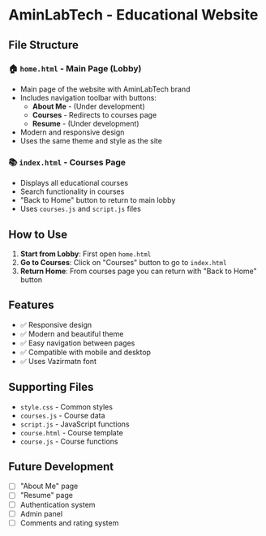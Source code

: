 # AminLabTech - Educational Website

## File Structure

### 🏠 `home.html` - Main Page (Lobby)
- Main page of the website with AminLabTech brand
- Includes navigation toolbar with buttons:
  - **About Me** - (Under development)
  - **Courses** - Redirects to courses page
  - **Resume** - (Under development)
- Modern and responsive design
- Uses the same theme and style as the site

### 📚 `index.html` - Courses Page
- Displays all educational courses
- Search functionality in courses
- "Back to Home" button to return to main lobby
- Uses `courses.js` and `script.js` files

## How to Use

1. **Start from Lobby**: First open `home.html`
2. **Go to Courses**: Click on "Courses" button to go to `index.html`
3. **Return Home**: From courses page you can return with "Back to Home" button

## Features

- ✅ Responsive design
- ✅ Modern and beautiful theme
- ✅ Easy navigation between pages
- ✅ Compatible with mobile and desktop
- ✅ Uses Vazirmatn font

## Supporting Files

- `style.css` - Common styles
- `courses.js` - Course data
- `script.js` - JavaScript functions
- `course.html` - Course template
- `course.js` - Course functions

## Future Development

- [ ] "About Me" page
- [ ] "Resume" page
- [ ] Authentication system
- [ ] Admin panel
- [ ] Comments and rating system
